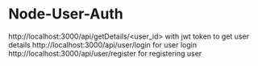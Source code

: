 # Node-User-Auth



http://localhost:3000/api/getDetails/<user_id> with jwt token to get user details
http://localhost:3000/api/user/login for user login
http://localhost:3000/api/user/register for registering user


